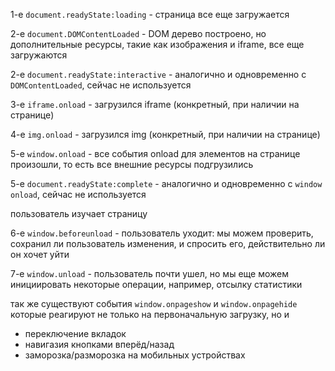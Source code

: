 1-e `document.readyState:loading` - cтраница все еще загружается

2-e `document.DOMContentLoaded` - DOM дерево построено, но дополнительные ресурсы, такие как изображения и iframe, все еще загружаются

2-e `document.readyState:interactive` - аналогично и одновременно с `DOMContentLoaded`, сейчас не используется

3-е `iframe.onload` - загрузился iframe (конкретный, при наличии на странице)

4-е `img.onload` - загрузился img (конкретный, при наличии на странице)

5-е `window.onload` - все события onload для элементов на странице произошли, то есть все внешние ресурсы подгрузились

5-е `document.readyState:complete` - аналогично и одновременно с `window onload`, сейчас не используется

пользователь изучает страницу
  
6-е `window.beforeunload` - пользователь уходит: мы можем проверить, сохранил ли пользователь изменения, и спросить его, действительно ли он хочет уйти

7-е `window.unload` - пользователь почти ушел, но мы еще можем инициировать некоторые операции, например, отсылку статистики

так же существуют события
`window.onpageshow`
и
`window.onpagehide`
которые реагируют не только на первоначальную загрузку, но и
- переключение вкладок
- навигазия кнопками вперёд/назад
- заморозка/разморозка на мобильных устройствах
